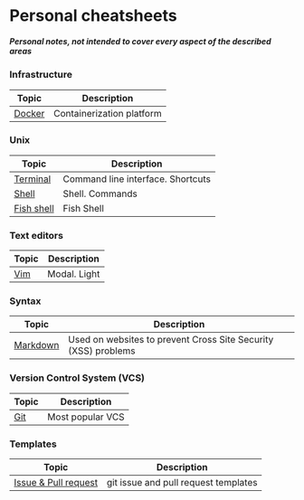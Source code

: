 # Personal cheatsheets

##### Personal notes, not intended to cover every aspect of the described areas

### Infrastructure
| Topic     | Description |
|---|---|
|[Docker](https://github.com/OlzhasAlexandrov/cheatsheets/blob/master/infrastructure/docker.md)| Containerization platform|

### Unix
| Topic     | Description |
|---|---|
|[Terminal](https://github.com/OlzhasAlexandrov/cheatsheets/blob/master/unix/terminal.md)| Command line interface. Shortcuts|
|[Shell](https://github.com/OlzhasAlexandrov/cheatsheets/blob/master/unix/shell.md)| Shell. Commands|
|[Fish shell](https://github.com/OlzhasAlexandrov/cheatsheets/blob/master/unix/fish.md)| Fish Shell|

### Text editors
| Topic     | Description |
|---|---|
|[Vim](https://github.com/OlzhasAlexandrov/cheatsheets/blob/master/text-editors/vim.md)| Modal. Light

### Syntax
| Topic     | Description |
|---|---|
|[Markdown](https://github.com/OlzhasAlexandrov/cheatsheets/blob/master/syntax/markdown.md)| Used on websites to prevent Cross Site Security (XSS) problems

### Version Control System (VCS)
| Topic  | Description |
|---|---|
|[Git](https://github.com/OlzhasAlexandrov/cheatsheets/blob/master/vcs/git.md)| Most popular VCS |

### Templates

| Topic  | Description |
|---|---|
|[Issue & Pull request](https://github.com/OlzhasAlexandrov/cheatsheets/blob/master/vcs/git.md)| git issue and pull request templates |